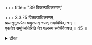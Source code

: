 +++
title = "39 विकल्पाधिकरणम्"

+++
3.3.25 विकल्पाधिकरणम्  
ब्रह्मानुभूत्यपेक्षा बाहुल्यात् स्यात् सदादिविद्यानाम् ।  
एकत्रैव समुच्चितिरिति नैव फलस्य सर्वथैवैक्यात् ॥ 45 ॥

<details><summary>टीका</summary>

3.3.25 विकल्पाधिकरणम् The prima facie view is : though the practice of one of the meditations is enough to attain the Supreme Brahman, yet, in order that there may be a higher degree in the state of enjoyment, more than one विद्या should be pursued. This view is not correct in view of the fact that the degree of the enjoyment of the supreme is the same by the pursuit of any one of the meditations.
</details>

